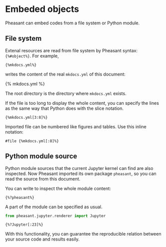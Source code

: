 # Embeded objects

Pheasant can embed codes from a file system or Python module.

## File system

Extenal resources are read from file system by Pheasant syntax: `{%#object%}`. For example,

~~~
{%mkdocs.yml%}
~~~

writes the content of the real `mkdocs.yml` of this document:

{% mkdocs.yml %}

The root directory is the directory where `mkdocs.yml` exists.

If the file is too long to display the whole content, you can specify the lines as the same way that Python does with the slice notation.

~~~copy
{%mkdocs.yml[3:8]%}
~~~

Imported file can be numbered like figures and tables. Use this inline notation:

~~~copy
#file {%mkdocs.yml[:8]%}
~~~

## Python module source

Python module sources that the current Jupyter kernel can find are also inspected. Now Pheasant imported its own package `pheasant`, so you can read the source from this document.

You can write to inspect the whole module content:

~~~copy
{%?pheasant%}
~~~

A part of the module can be specified as usual.

```python
from pheasant.jupyter.renderer import Jupyter
```

~~~copy
{%?Jupyter[:23]%}
~~~

With this functionality, you can guarantee the reproducible relation between your source code and results easily.
